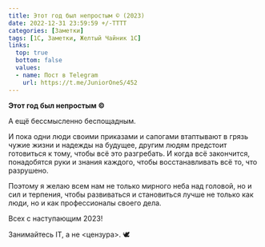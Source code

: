```yaml
---
title: Этот год был непростым © (2023)
date: 2022-12-31 23:59:59 +/-TTTT
categories: [Заметки]
tags: [1С, Заметки, Желтый Чайник 1С]
links:
  top: true
  bottom: false
  values:
  - name: Пост в Telegram
    url: https://t.me/JuniorOneS/452
---
```


**Этот год был непростым ©**

А ещё бессмысленно беспощадным. 

И пока одни люди своими приказами и сапогами втаптывают в грязь чужие жизни и надежды на будущее, другим людям предстоит готовиться к тому, чтобы всё это разгребать. И когда всё закончится, понадобятся руки и знания каждого, чтобы восстанавливать всё то, что разрушено. 

Поэтому я желаю всем нам не только мирного неба над головой, но и сил и терпения, чтобы развиваться и становиться лучше не только как люди, но и как профессионалы своего дела. 

Всех с наступающим 2023!

Занимайтесь IT, а не <цензура>. 🕊️